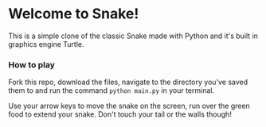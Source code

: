 # Welcome to Snake!

This is a simple clone of the classic Snake made with Python and it's built in graphics engine Turtle.

### How to play

Fork this repo, download the files, navigate to the directory you've saved them to and run the command 
```python main.py``` in your terminal.

Use your arrow keys to move the snake on the screen, run over the green food to extend your snake. Don't touch your tail or the walls though!